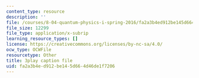```yaml
---
content_type: resource
description: ''
file: /courses/8-04-quantum-physics-i-spring-2016/fa2a3b4ed912be145d664d46de1f7206_J2ltXyByPJA.srt
file_size: 12299
file_type: application/x-subrip
learning_resource_types: []
license: https://creativecommons.org/licenses/by-nc-sa/4.0/
ocw_type: OCWFile
resourcetype: Other
title: 3play caption file
uid: fa2a3b4e-d912-be14-5d66-4d46de1f7206
---
```

